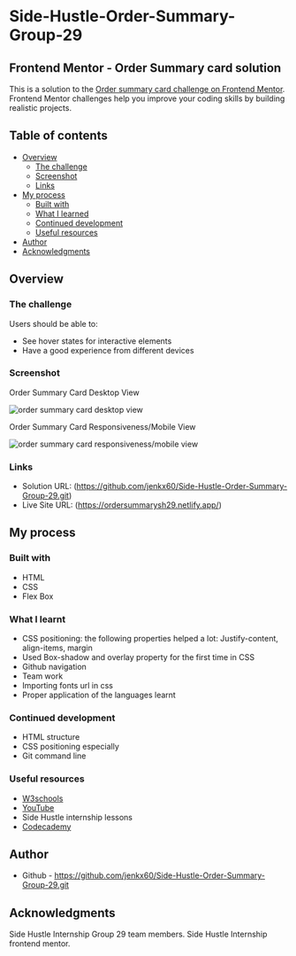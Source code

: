 # Side-Hustle-Order-Summary-Group-29

## Frontend Mentor - Order Summary card solution

This is a solution to the [Order summary card challenge on Frontend Mentor](https://www.frontendmentor.io/challenges/order-summary-component-QlPmajDUj). Frontend Mentor challenges help you improve your coding skills by building realistic projects. 

## Table of contents

- [Overview](#overview)
  - [The challenge](#the-challenge)
  - [Screenshot](#screenshot)
  - [Links](#links)
- [My process](#my-process)
  - [Built with](#built-with)
  - [What I learned](#what-i-learned)
  - [Continued development](#continued-development)
  - [Useful resources](#useful-resources)
- [Author](#author)
- [Acknowledgments](#acknowledgments)


## Overview

### The challenge

Users should be able to:

- See hover states for interactive elements
- Have a good experience from different devices

### Screenshot


Order Summary Card Desktop View

![order summary card desktop view](https://user-images.githubusercontent.com/81003701/140770491-44704866-bf12-45ae-9e27-ef6002f0c541.png)



Order Summary Card Responsiveness/Mobile View

![order summary card responsiveness/mobile view](https://user-images.githubusercontent.com/81003701/140768208-9ce33e25-07e0-4567-af50-ad56ec40d366.png)


### Links

- Solution URL: (https://github.com/jenkx60/Side-Hustle-Order-Summary-Group-29.git)
- Live Site URL: (https://ordersummarysh29.netlify.app/)

## My process

### Built with

- HTML
- CSS
- Flex Box

### What I learnt

- CSS positioning: the following properties helped a lot:
  Justify-content, align-items, margin
- Used Box-shadow and overlay property for the first time in CSS
- Github navigation
- Team work
- Importing fonts url in css
- Proper application of the languages learnt

### Continued development

- HTML structure 
- CSS positioning especially
- Git command line

### Useful resources

- [W3schools](https://www.w3schools.com)
- [YouTube](https://youtube.com)
- Side Hustle internship lessons
- [Codecademy](https://www.codecademy.com)

## Author

- Github - https://github.com/jenkx60/Side-Hustle-Order-Summary-Group-29.git

## Acknowledgments

Side Hustle Internship Group 29 team members.
Side Hustle Internship frontend mentor.
